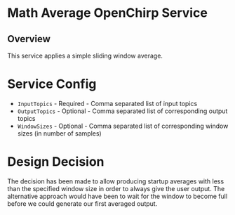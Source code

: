 # Math Average OpenChirp Service

## Overview
This service applies a simple sliding window average.

# Service Config
* `InputTopics` - Required - Comma separated list of input topics
* `OutputTopics` - Optional - Comma separated list of corresponding output topics
* `WindowSizes` - Optional - Comma separated list of corresponding window sizes
  (in number of samples)

# Design Decision
The decision has been made to allow producing startup averages with less than
the specified window size in order to always give the user output.
The alternative approach would have been to wait for the window to become full
before we could generate our first averaged output.